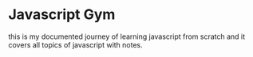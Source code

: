# Javascript Gym

this is my documented journey of learning javascript from scratch and it covers all topics of javascript with notes.
